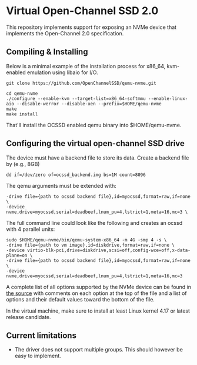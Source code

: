 # Virtual Open-Channel SSD 2.0

This repository implements support for exposing an NVMe device that implements the Open-Channel 2.0 specification.

## Compiling & Installing

Below is a minimal example of the installation process for x86_64, kvm-enabled emulation using libaio for I/O.

    git clone https://github.com/OpenChannelSSD/qemu-nvme.git

    cd qemu-nvme
    ./configure --enable-kvm --target-list=x86_64-softmmu --enable-linux-aio --disable-werror --disable-xen --prefix=$HOME/qemu-nvme
    make
    make install

That'll install the OCSSD enabled qemu binary into $HOME/qemu-nvme.

## Configuring the virtual open-channel SSD drive

The device must have a backend file to store its data. Create a backend file by (e.g., 8GB)

    dd if=/dev/zero of=ocssd_backend.img bs=1M count=8096

The qemu arguments must be extended with:

    -drive file={path to ocssd backend file},id=myocssd,format=raw,if=none \
    -device nvme,drive=myocssd,serial=deadbeef,lnum_pu=4,lstrict=1,meta=16,mc=3 \

The full command line could look like the following and creates an ocssd with 4 parallel units:

    sudo $HOME/qemu-nvme/bin/qemu-system-x86_64 -m 4G -smp 4 -s \
    -drive file={path to vm image},id=diskdrive,format=raw,if=none \
    -device virtio-blk-pci,drive=diskdrive,scsi=off,config-wce=off,x-data-plane=on \
    -drive file={path to ocssd backend file},id=myocssd,format=raw,if=none \
    -device nvme,drive=myocssd,serial=deadbeef,lnum_pu=4,lstrict=1,meta=16,mc=3

A complete list of all options supported by the NVMe device can be found in [the source](hw/block/nvme.c#L61) with comments on each option at the top of the file and a list of options and their default values toward the bottom of the file.

In the virtual machine, make sure to install at least Linux kernel 4.17 or latest release candidate.

## Current limitations

  - The driver does not support multiple groups. This should however be easy to implement.
